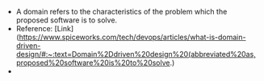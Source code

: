 - A domain refers to the characteristics of the problem which the proposed software is to solve.
- Reference: [Link](https://www.spiceworks.com/tech/devops/articles/what-is-domain-driven-design/#:~:text=Domain%2Ddriven%20design%20(abbreviated%20as,proposed%20software%20is%20to%20solve.)
-